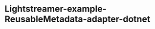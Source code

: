 Lightstreamer-example-ReusableMetadata-adapter-dotnet
=====================================================
